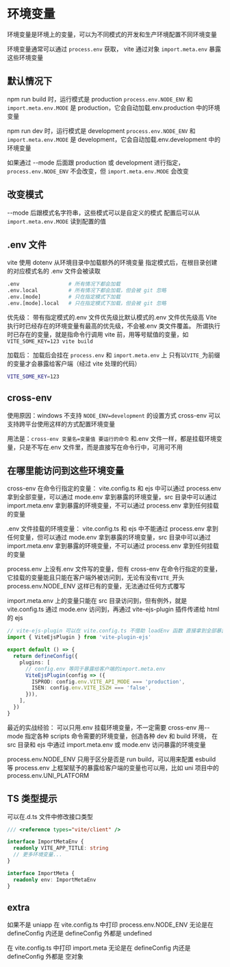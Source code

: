 # 环境变量

环境变量是环境上的变量，可以为不同模式的开发和生产环境配置不同环境变量

环境变量通常可以通过 `process.env` 获取， vite 通过对象 `import.meta.env` 暴露这些环境变量

## 默认情况下

npm run build 时，运行模式是 production
`process.env.NODE_ENV` 和 `import.meta.env.MODE` 是 production，它会自动加载.env.production 中的环境变量

npm run dev 时，运行模式是 development
`process.env.NODE_ENV` 和 `import.meta.env.MODE` 是 development，它会自动加载.env.development 中的环境变量

如果通过 --mode 后面跟 production 或 development 进行指定，`process.env.NODE_ENV` 不会改变，但 `import.meta.env.MODE` 会改变

## 改变模式

--mode 后跟模式名字符串，这些模式可以是自定义的模式
配置后可以从 `import.meta.env.MODE` 读到配置的值

## .env 文件

vite 使用 dotenv 从环境目录中加载额外的环境变量
指定模式后，在根目录创建的对应模式名的 .env 文件会被读取

```bash
.env                # 所有情况下都会加载
.env.local          # 所有情况下都会加载，但会被 git 忽略
.env.[mode]         # 只在指定模式下加载
.env.[mode].local   # 只在指定模式下加载，但会被 git 忽略
```

优先级：
带有指定模式的.env 文件优先级比默认模式的.env 文件优先级高
Vite 执行时已经存在的环境变量有最高的优先级，不会被.env 类文件覆盖。
所谓执行时已存在的变量，就是指命令行调用 vite 前，用等号赋值的变量，如
`VITE_SOME_KEY=123 vite build`

加载后：
加载后会挂在 `process.env` 和 `import.meta.env` 上
只有以`VITE_`为前缀的变量才会暴露给客户端（经过 vite 处理的代码）

```bash
VITE_SOME_KEY=123
```

## cross-env

使用原因：windows 不支持 `NODE_ENV=development` 的设置方式
cross-env 可以支持跨平台使用这样的方式配置环境变量

用法是：`cross-env 变量名=变量值 要运行的命令`
和.env 文件一样，都是挂载环境变量，只是不写在.env 文件里，而是直接写在命令行中，可用可不用

## 在哪里能访问到这些环境变量

cross-env 在命令行指定的变量：
vite.config.ts 和 ejs 中可以通过 process.env 拿到全部变量，可以通过 mode.env 拿到暴露的环境变量，src 目录中可以通过 import.meta.env 拿到暴露的环境变量，不可以通过 process.env 拿到任何挂载的变量

.env 文件挂载的环境变量：
vite.config.ts 和 ejs 中不能通过 process.env 拿到任何变量，但可以通过 mode.env 拿到暴露的环境变量，src 目录中可以通过 import.meta.env 拿到暴露的环境变量，不可以通过 process.env 拿到任何挂载的变量

process.env 上没有.env 文件写的变量，但有 cross-env 在命令行指定的变量，它挂载的变量能且只能在客户端外被访问到，无论有没有`VITE_`开头
process.env.NODE_ENV 这样已有的变量，无法通过任何方式覆写

import.meta.env 上的变量只能在 src 目录访问到，但有例外，就是 vite.config.ts 通过 mode.env 访问到，再通过 vite-ejs-plugin 插件传递给 html 的 ejs

```ts
// vite-ejs-plugin 可以在 vite.config.ts 不借助 loadEnv 函数 直接拿到全部暴露给客户端的环境变量，再传递给 html 的 ejs
import { ViteEjsPlugin } from 'vite-plugin-ejs'

export default () => {
  return defineConfig({
    plugins: [
      // config.env 等同于暴露给客户端的import.meta.env
      ViteEjsPlugin(config => ({
        ISPROD: config.env.VITE_API_MODE === 'production',
        ISEN: config.env.VITE_ISZH === 'false',
      })),
    ],
  })
}
```

最近的实战经验：
可以只用.env 挂载环境变量，不一定需要 cross-env
用--mode 指定各种 scripts 命令需要的环境变量，创造各种 dev 和 build 环境，
在 src 目录和 ejs 中通过 import.meta.env 或 mode.env 访问暴露的环境变量

process.env.NODE_ENV 只用于区分是否是 run build，可以用来配置 esbuild 等
process.env 上框架赋予的暴露给客户端的变量也可以用，比如 uni 项目中的 process.env.UNI_PLATFORM

## TS 类型提示

可以在.d.ts 文件中修改接口类型

```ts
/// <reference types="vite/client" />

interface ImportMetaEnv {
  readonly VITE_APP_TITLE: string
  // 更多环境变量...
}

interface ImportMeta {
  readonly env: ImportMetaEnv
}
```

## extra

如果不是 uniapp
在 vite.config.ts 中打印
process.env.NODE_ENV 无论是在 defineConfig 内还是 defineConfig 外都是 undefined

<!-- 仅当 “--module” 选项为 “es2020”、“es2022”、“esnext”、“system”、“node16” 或 “nodenext” 时，才允许使用 “import.meta” 元属性。 -->

在 vite.config.ts 中打印
import.meta 无论是在 defineConfig 内还是 defineConfig 外都是 空对象

